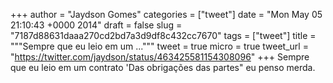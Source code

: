 
+++
author = "Jaydson Gomes"
categories = ["tweet"]
date = "Mon May 05 21:10:43 +0000 2014"
draft = false
slug = "7187d88631daaa270cd2bd7a3d9df8c432cc7670"
tags = ["tweet"]
title = """Sempre que eu leio em um ..."""
tweet = true
micro = true
tweet_url = "https://twitter.com/jaydson/status/463425581154308096"
+++
Sempre que eu leio em um contrato 'Das obrigações das partes" eu penso merda.
